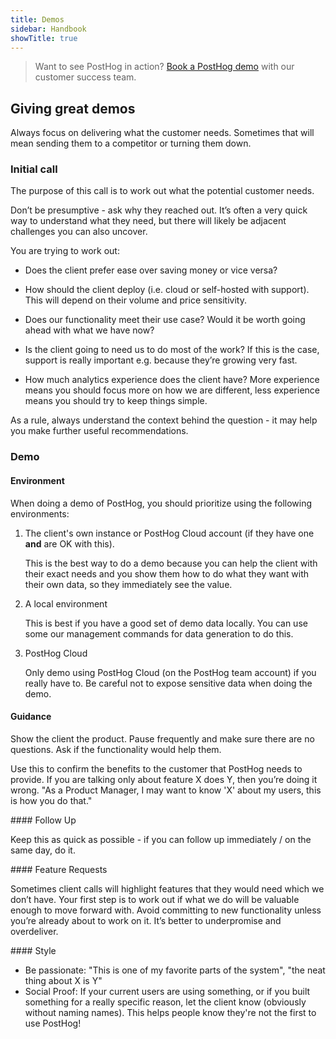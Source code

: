 ```yaml
---
title: Demos
sidebar: Handbook
showTitle: true
---
```


> Want to see PostHog in action? [Book a PostHog demo](/book-a-demo) with our customer success team. 

## Giving great demos

Always focus on delivering what the customer needs. Sometimes that will mean sending them to a competitor or turning them down. 

### Initial call

The purpose of this call is to work out what the potential customer needs. 

Don’t be presumptive - ask why they reached out. It’s often a very quick way to understand what they need, but there will likely be adjacent challenges you can also uncover.

You are trying to work out:

- Does the client prefer ease over saving money or vice versa?

- How should the client deploy (i.e. cloud or self-hosted with support). This will depend on their volume and price sensitivity.

- Does our functionality meet their use case? Would it be worth going ahead with what we have now?

- Is the client going to need us to do most of the work? If this is the case, support is really important e.g. because they’re growing very fast.

- How much analytics experience does the client have? More experience means you should focus more on how we are different, less experience means you should try to keep things simple.

As a rule, always understand the context behind the question - it may help you make further useful recommendations.

### Demo

#### Environment

When doing a demo of PostHog, you should prioritize using the following environments:

1. The client's own instance or PostHog Cloud account (if they have one **and** are OK with this). 
   
    This is the best way to do a demo because you can help the client with their exact needs and you show them how to do what they want with their own data, so they immediately see the value.

2. A local environment

    This is best if you have a good set of demo data locally. You can use some our management commands for data generation to do this.

3. PostHog Cloud 

    Only demo using PostHog Cloud (on the PostHog team account) if you really have to. Be careful not to expose sensitive data when doing the demo. 

#### Guidance

Show the client the product. Pause frequently and make sure there are no questions. Ask if the functionality would help them.

Use this to confirm the benefits to the customer that PostHog needs to provide. If you are talking only about feature X does Y, then you’re doing it wrong. "As a Product Manager, I may want to know 'X' about my users, this is how you do that."

#### Follow Up

Keep this as quick as possible - if you can follow up immediately / on the same day, do it.

#### Feature Requests

Sometimes client calls will highlight features that they would need which we don’t have. Your first step is to work out if what we do will be valuable enough to move forward with. Avoid committing to new functionality unless you’re already about to work on it. It’s better to underpromise and overdeliver.

#### Style

* Be passionate: "This is one of my favorite parts of the system", "the neat thing about X is Y"
* Social Proof: If your current users are using something, or if you built something for a really specific reason, let the client know (obviously without naming names). This helps people know they're not the first to use PostHog!
